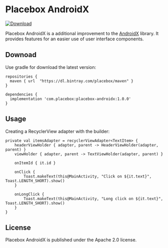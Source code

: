 # Placebox AndroidX
[ ![Download](https://api.bintray.com/packages/placebox/maven/placebox-androidx/images/download.svg?version=1.0.0) ](https://bintray.com/placebox/maven/placebox-androidx/1.0.0/link)

Placebox AndroidX is a additional improvement to the [AndroidX](https://developer.android.com/jetpack/androidx) library. It provides features for an easier use of user interface components.

## Downoad
Use gradle for download the latest version:

```
repositories {
  maven { url  "https://dl.bintray.com/placebox/maven" }
}

dependencies {
  implementation 'com.placebox:placebox-androidx:1.0.0'
}
```

## Usage
Creating a RecyclerView adapter with the builder:

```
private val itemsAdapter = recyclerViewAdapter<TextItem> {
    headerViewHolder { adapter, parent -> HeaderViewHolder(adapter, parent) }
    viewHolder { adapter, parent -> TextViewHolder(adapter, parent) }

    onItemId { it.id }

    onClick {
        Toast.makeText(this@MainActivity, "Click on ${it.text}", Toast.LENGTH_SHORT).show()
    }

    onLongClick {
        Toast.makeText(this@MainActivity, "Long click on ${it.text}", Toast.LENGTH_SHORT).show()
    }
}
```

## License
Placebox AndroidX is published under the Apache 2.0 license.
